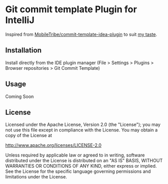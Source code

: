 # Git commit template Plugin for IntelliJ

Inspired from [MobileTribe/commit-template-idea-plugin](https://github.com/MobileTribe/commit-template-idea-plugin) to suit [my taste](https://github.com/ShafiqIslam/dotfiles/blob/master/.gitmessage).

## Installation

Install directly from the IDE plugin manager (File > Settings > Plugins > Browser repositories > Git Commit Template)

## Usage
<!--
![Commit-step1](static/commit-template-1.png)

![Commit-step2](static/commit-template-2.png)

![Commit-step3](static/commit-template-3.png)
-->
Coming Soon


## License

Licensed under the Apache License, Version 2.0 (the "License");
you may not use this file except in compliance with the License.
You may obtain a copy of the License at

   http://www.apache.org/licenses/LICENSE-2.0

Unless required by applicable law or agreed to in writing, software
distributed under the License is distributed on an "AS IS" BASIS,
WITHOUT WARRANTIES OR CONDITIONS OF ANY KIND, either express or implied.
See the License for the specific language governing permissions and
limitations under the License.
